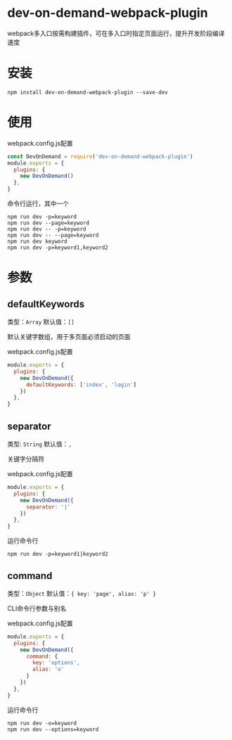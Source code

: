 # dev-on-demand-webpack-plugin

webpack多入口按需构建插件，可在多入口时指定页面运行，提升开发阶段编译速度

# 安装

```shell
npm install dev-on-demand-webpack-plugin --save-dev
```

# 使用

webpack.config.js配置

```js
const DevOnDemand = require('dev-on-demand-webpack-plugin')
module.exports = {
  plugins: {
    new DevOnDemand()
  },
}
```

命令行运行，其中一个

```shell
npm run dev -p=keyword
npm run dev --page=keyword
npm run dev -- -p=keyword
npm run dev -- --page=keyword
npm run dev keyword
npm run dev -p=keyword1,keyword2
```

# 参数

## defaultKeywords

类型：`Array` 默认值：`[]`

默认关键字数组，用于多页面必须启动的页面

webpack.config.js配置
```js
module.exports = {
  plugins: {
    new DevOnDemand({
      defaultKeywords: ['index', 'login']
    })
  },
}
```

## separator
类型: `String` 默认值：`,`

关键字分隔符

webpack.config.js配置
```js
module.exports = {
  plugins: {
    new DevOnDemand({
      separator: '|'
    })
  },
}
```

运行命令行
```shell
npm run dev -p=keyword1|keyword2
```

## command

类型：`Object` 默认值：`{ key: 'page', alias: 'p' }`

CLI命令行参数与别名

webpack.config.js配置
```js
module.exports = {
  plugins: {
    new DevOnDemand({
      command: {
        key: 'options',
        alias: 'o'
      }
    })
  },
}
```

运行命令行
```shell
npm run dev -o=keyword
npm run dev --options=keyword
```
